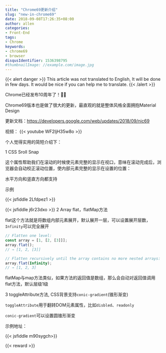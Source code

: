 ```yaml
---
title: "Chrome69更新介绍"
slug: "new-in-chrome69"
date: 2018-09-08T17:26:35+08:00
author: allen
categories:
- Front-End
tags:
- Chrome
keywords:
- chrome69
- browser
disqusIdentifier: 1536398795
#thumbnailImage: //example.com/image.jpg
---
```


{{< alert danger >}}
  This article was not translated to English, It will be done in few days. It would be nice if you can help me to translate.
{{< /alert >}}

Chrome已经发布10周年了！🎉🎉

Chrome69版本也是做了很大的更新，最直观的就是整体风格全面拥抱Material Design

更新文档：https://developers.google.com/web/updates/2018/09/nic69
<!--more-->
视频：
{{< youtube WF2IjH35w8o >}}

个人觉得实用的简短介绍下：

1 CSS Sroll Snap

这个属性帮助我们在滚动的时候使元素完整的显示在视口，意味在滚动完成后，浏览器会自动校正滚动位置，使内部元素完整的显示在设置的位置：

水平方向和竖直方向都支持

示例

{{< jsfiddle 2Lfdpez1 >}}

{{< jsfiddle j6r23dxo >}}
2 Array flat，flatMap方法

flat这个方法就是将数组内部元素展开，默认展开一层，可以设置展开层数，`Infinity`可以完全展开

```js
// Flatten one level:
const array = [1, [2, [3]]];
array.flat();
// → [1, 2, [3]]

// Flatten recursively until the array contains no more nested arrays:
array.flat(Infinity);
// → [1, 2, 3]
```
flatMap与map方法类似，如果方法的返回值是数组，那么会自动对返回值调用flat方法，默认层级1级

3 toggleAttribute方法, CSS背景支持`conic-gradient`(锥形渐变)

`toggleAttribute`用于翻转DOM元素属性，比如`disbled`、`readonly`

`conic-gradient`可以设置圆锥形渐变

示例地址：

{{< jsfiddle m90sygch>}}

{{< reward >}}
